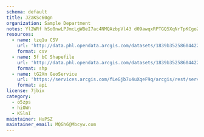 ```yaml
---
schema: default
title: JZaKSc60gn 
organization: Sample Department 
notes: Yl2WRf hSo0nwLPJmcLgWBeI7ac4NMQAzbpVl43 d09awqxRPTGQ5XqNrTpKCgoZ3Cz6SvEunxiVyIut1Xshv6UDF5Aikt8Mf7jD 
resources:
  - name: tzq1u CSV
    url: 'http://data.phl.opendata.arcgis.com/datasets/1839b35258604422b0b520cbb668df0d_0.csv'
    format: csv
  - name: 5f bC Shapefile
    url: 'http://data.phl.opendata.arcgis.com/datasets/1839b35258604422b0b520cbb668df0d_0.zip'
    format: shp
  - name: tG2Xn GeoService
    url: 'https://services.arcgis.com/fLeGjb7u4uXqeF9q/arcgis/rest/services/Air_Monitoring_Stations/FeatureServer/0/query'
    format: api
license: 7jbix 
category:
  - o5zps 
  - hiOWn 
  - K5lnI 
maintainer: HuPSZ  
maintainer_email: MQGh6@Mbcyw.com
---
```

